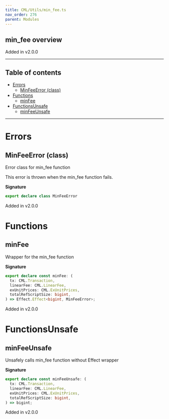 ```yaml
---
title: CML/Utils/min_fee.ts
nav_order: 276
parent: Modules
---
```


## min_fee overview

Added in v2.0.0

---

<h2 class="text-delta">Table of contents</h2>

- [Errors](#errors)
  - [MinFeeError (class)](#minfeeerror-class)
- [Functions](#functions)
  - [minFee](#minfee)
- [FunctionsUnsafe](#functionsunsafe)
  - [minFeeUnsafe](#minfeeunsafe)

---

# Errors

## MinFeeError (class)

Error class for min_fee function

This error is thrown when the min_fee function fails.

**Signature**

```ts
export declare class MinFeeError
```

Added in v2.0.0

# Functions

## minFee

Wrapper for the min_fee function

**Signature**

```ts
export declare const minFee: (
  tx: CML.Transaction,
  linearFee: CML.LinearFee,
  exUnitPrices: CML.ExUnitPrices,
  totalRefScriptSize: bigint,
) => Effect.Effect<bigint, MinFeeError>;
```

Added in v2.0.0

# FunctionsUnsafe

## minFeeUnsafe

Unsafely calls min_fee function without Effect wrapper

**Signature**

```ts
export declare const minFeeUnsafe: (
  tx: CML.Transaction,
  linearFee: CML.LinearFee,
  exUnitPrices: CML.ExUnitPrices,
  totalRefScriptSize: bigint,
) => bigint;
```

Added in v2.0.0
